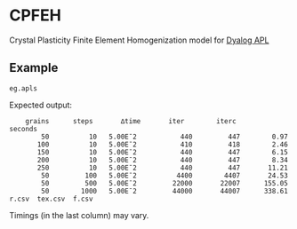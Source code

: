 # CPFEH

Crystal Plasticity Finite Element Homogenization model for
[Dyalog APL](https://www.dyalog.com/)

## Example

    eg.apls

Expected output:

        grains      steps       ∆time       iter        iterc       seconds
            50          10   5.00E¯2           440         447        0.97
           100          10   5.00E¯2           410         418        2.46
           150          10   5.00E¯2           440         447        6.15
           200          10   5.00E¯2           440         447        8.34
           250          10   5.00E¯2           440         447       11.21
            50         100   5.00E¯2          4400        4407       24.53
            50         500   5.00E¯2         22000       22007      155.05
            50        1000   5.00E¯2         44000       44007      338.61   r.csv  tex.csv  f.csv

Timings (in the last column) may vary.
